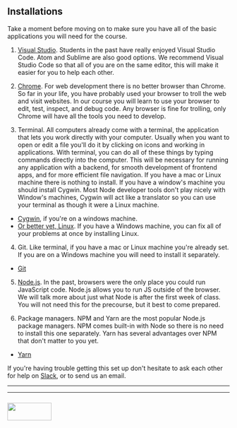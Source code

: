 ## Installations

Take a moment before moving on to make sure you have all of the basic applications you will need for the course.

1. [Visual Studio](https://code.visualstudio.com/download).  Students in the past have really enjoyed Visual Studio Code.  Atom and Sublime are also good options.  We recommend Visual Studio Code so that all of you are on the same editor, this will make it easier for you to help each other. 
2. [Chrome](https://support.google.com/chrome/answer/95346?co=GENIE.Platform%3DDesktop&hl=en).  For web development there is no better browser than Chrome.  So far in your life, you have probably used your browser to troll the web and visit websites.  In our course you will learn to use your browser to edit, test, inspect, and debug code.  Any browser is fine for trolling, only Chrome will have all the tools you need to develop. 

3. Terminal. All computers already come with a terminal, the application that lets you work directly with your computer. Usually when you want to open or edit a file you'll do it by clicking on icons and working in applications. With terminal, you can do all of these things by typing commands directly into the computer.  This will be necessary for running any application with a backend, for smooth development of frontend apps, and for more efficient file navigation.
If you have a mac or Linux machine there is nothing to install.  If you have a window's machine you should install Cygwin.  Most Node developer tools don't play nicely with Window's machines, Cygwin will act like a translator so you can use your terminal as though it were a Linux machine.
  * [Cygwin](https://cygwin.com/install.html), if you're on a windows machine.  
  * [Or better yet, Linux](https://help.ubuntu.com/community/WindowsDualBoot).  If you have a Windows machine, you can fix all of your problems at once by installing Linux.   

  
4. Git.  Like terminal, if you have a mac or Linux machine you're already set.  If you are on a Windows machine you will need to install it separately.
  * [Git](https://git-scm.com/download/win)  


5. [Node.js](https://nodejs.org/en/download/).  In the past, browsers were the only place you could run JavaScript code.  Node.js allows you to run JS outside of the browser. We will talk more about just what Node is after the first week of class. You will not need this for the precourse, but it best to come prepared.    

6. Package managers.  NPM and Yarn are the most popular Node.js package managers.  NPM comes built-in with Node so there is no need to install this one separately.  Yarn has several advantages over NPM that don't matter to you yet.  
  * [Yarn](https://yarnpkg.com/lang/en/docs/install/)


If you're having trouble getting this set up don't hesitate to ask each other for help on [Slack](https://join.slack.com/t/elewa-academy/shared_invite/enQtMjk4OTA3OTM1NjIwLTA2ZmQ0NDVhNjQxZWM2NjNhNmMyNmVhZGNhZmJmZTY1OWQ4Nzc0ZTkzZGE3NjdiYTYwYThlNzI3YTg2NGM5MGM), or to send us an email.


___
___
### <a href="http://elewa.education/blog" target="_blank"><img src="https://user-images.githubusercontent.com/18554853/34921062-506450ae-f97d-11e7-875f-6feeb26ad72d.png" width="100" height="40"/></a>  

